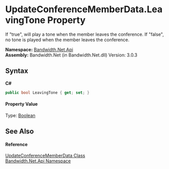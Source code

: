 ﻿# UpdateConferenceMemberData.LeavingTone Property 
 

If "true", will play a tone when the member leaves the conference. If "false", no tone is played when the member leaves the conference.

**Namespace:**&nbsp;<a href ="N_Bandwidth_Net_Api.md">Bandwidth.Net.Api</a><br />**Assembly:**&nbsp;Bandwidth.Net (in Bandwidth.Net.dll) Version: 3.0.3

## Syntax

**C#**<br />
``` C#
public bool LeavingTone { get; set; }
```


#### Property Value
Type: <a href="http://msdn2.microsoft.com/en-us/library/a28wyd50" target="_blank">Boolean</a>

## See Also


#### Reference
<a href ="T_Bandwidth_Net_Api_UpdateConferenceMemberData.md">UpdateConferenceMemberData Class</a><br /><a href ="N_Bandwidth_Net_Api.md">Bandwidth.Net.Api Namespace</a><br />